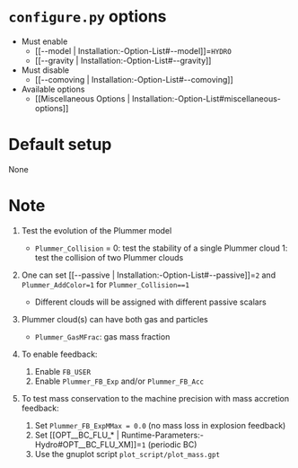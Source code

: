 # `configure.py` options
- Must enable
   - [[--model | Installation:-Option-List#--model]]=`HYDRO`
   - [[--gravity | Installation:-Option-List#--gravity]]
- Must disable
   - [[--comoving | Installation:-Option-List#--comoving]]
- Available options
   - [[Miscellaneous Options | Installation:-Option-List#miscellaneous-options]]


# Default setup
None


# Note
1. Test the evolution of the Plummer model
   - `Plummer_Collision` = 0: test the stability of a single Plummer cloud
                           1: test the collision of two Plummer clouds

2. One can set [[--passive | Installation:-Option-List#--passive]]=`2`
   and `Plummer_AddColor=1` for `Plummer_Collision==1`
   - Different clouds will be assigned with different passive scalars

3. Plummer cloud(s) can have both gas and particles
   - `Plummer_GasMFrac`: gas mass fraction

4. To enable feedback:
   1. Enable `FB_USER`
   2.  Enable `Plummer_FB_Exp` and/or `Plummer_FB_Acc`

5. To test mass conservation to the machine precision with mass accretion feedback:
   1. Set `Plummer_FB_ExpMMax = 0.0` (no mass loss in explosion feedback)
   2. Set [[OPT__BC_FLU_* | Runtime-Parameters:-Hydro#OPT__BC_FLU_XM]]=`1` (periodic BC)
   3. Use the gnuplot script `plot_script/plot_mass.gpt`
